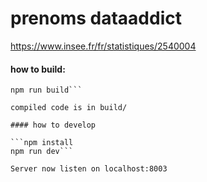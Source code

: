 # prenoms dataaddict

https://www.insee.fr/fr/statistiques/2540004

#### how to build:

```npm install
npm run build```

compiled code is in build/

#### how to develop

```npm install
npm run dev```

Server now listen on localhost:8003

